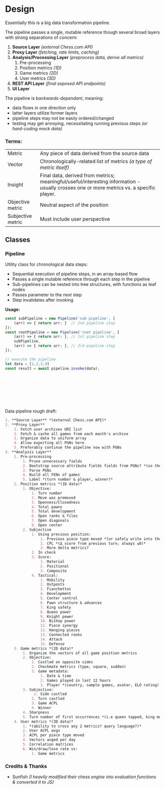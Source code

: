 # Design

Essentially this is a big data transformation pipeline.

The pipeline passes a single, mutable reference though several broad layers with strong separations of concern:

1. **Source Layer** *(external Chess.com API)*
2. **Proxy Layer** *(fetching, rate limits, caching)*
3. **Analysis/Processing Layer** *(preprocess data, derive all metrics)*
   1. Pre-processing
   2. Position metrics *(1D)*
   3. Game metrics *(2D)*
   4. User metrics *(3D)*
4. **REST API Layer** *(final exposed API endpoints)*
5. **UI Layer**


The pipeline is *backwards-dependant*, meaning:
- data flows in one direction only
- latter layers utilize former layers
- pipeline steps may not be easily ordered/changed
- testing may get annoying, necessitating running previous steps *(or hard-coding mock data)*

### Terms:
|  | |
|------|------------|
| Metric | Any piece of data derived from the source data |
| Vector | Chronologically-related list of metrics *(a type of metric itself)* |
| Insight | Final data, derived from metrics; meaningful/useful/interesting information - usually crosses one or more metrics vs. a specific player. |
| Objective metric | Neutral aspect of the position |
| Subjective metric | Must include user perspective |


## Classes

### Pipeline
Utility class for chronological data steps:

- Sequential execution of pipeline steps, in an array-based flow
- Passes a single mutable reference through each step in the pipeline
- Sub-pipelines can be nested into tree structures, with functions as leaf nodes
- Passes parameter to the next step
- Step invalidates after invoking


**Usage:**
```javascript
const subPipeline = new Pipeline('sub pipeline', [
	(arr) => { return arr; }  // 2nd pipeline step
]);
const rootPipeline = new Pipeline('root pipeline', [
	(arr) => { return arr; }, // 1st pipeline step
	subPipeline,    		 
	(arr) => { return arr; }, // 3rd pipeline step
]);

// execute the pipeline
let data = [1,2,3,4]
const result = await pipeline.invoke(data);

```



<br/><br/><br/><br/><br/>

##### 

Data pipeline rough draft:

```md
1. **Source Layer** *(external Chess.com API)*
2. **Proxy Layer**
	1. Fetch user archives URI list
	2. Fetch & cache all games from each month's archive
	3. Organize data to uniform array
	4. Allow exporting all PGNs here 
	5. Preferably continue the pipeline now with PGNs 
3. **Analysis Layer**
	1. Pre-processing
		1. Prune unnecessary fields
		2. Bootstrap source attribute fields fields from PGNs? *(so the pipeline derives fully from PGN strings)*
		3. Parse PGNs
		4. Build all FENs of games
		5. ​Label *(turn number & player, winner)*
	2. Position metrics *(1D data)*
		1. Objective:
			1. Turn number
			2. Move was premoved
			3. Openness/Closedness
			4. Total pawns
			5. Total development
			6. Open ranks & files
			7. Open diagonals
			8. Open center
		2. Subjective
			1. Using previous position:
				1. Previous piece type moved *(or safely write into the previous position?)*
				2. CPL *(Δ score from previous turn; always ≤0)*
				3. More delta metrics? 
			2. In check
			3. Score:
				1. Material
				2. Positional
				3. Composite
			4. Tactical:
				1. Mobility
				2. Outposts
				3. Fianchettos
				4. Development
				5. Center control
				6. Pawn structure & advances
				7. King safety
				8. Queen power
				9. Knight power
				10. Bishop power
				11. Piece synergy
				12. Hanging pieces
				13. Connected rooks
				14. Attack
				15. Defense
	3. Game metrics *(2D data)*
		1. Organize the vectors of all game position metrics 
		2. Objective:
			1. Castled on opposite sides
			2. Checkmate metrics (type, square, sudden)
			3. Game metadata:
				1. Date & time
				2. Games played in last 12 hours
				3. Player *(country, sample games, avatar, ELO rating)
		3. Subjective:
			 1. Side castled
			2. Turn castled
			3. Game ACPL
			4. Winner
		4. Sharpness
		5. Turn number of first occurrences *(i.e queen tapped, king moved, etc.)*
	4. User metrics *(3D data)*
		1. *(ability to cross any 2 metrics? query language?)*
		2. User ACPL avgs
		3. ACPL per piece type moved
		4. Vectors avged per day 
		5. Correlation matrices
		6. Win/draw/lose rate vs:
			1. Game metrics
```


### Credits & Thanks
- Sunfish _(I heavily modified their chess engine into evaluation functions & converted it to JS)_

